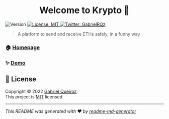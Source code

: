 <h1 align="center">Welcome to Krypto 👋</h1>
<p>
  <img alt="Version" src="https://img.shields.io/badge/version-0.1.0-blue.svg?cacheSeconds=2592000" />
  <a href="https://www.mit.edu/~amini/LICENSE.md" target="_blank">
    <img alt="License: MIT" src="https://img.shields.io/badge/License-MIT-yellow.svg" />
  </a>
  <a href="https://twitter.com/GabrielRQz" target="_blank">
    <img alt="Twitter: GabrielRQz" src="https://img.shields.io/twitter/follow/GabrielRQz.svg?style=social" />
  </a>
</p>

> A platform to send and receive ETHs safely, in a funny way

### 🏠 [Homepage](https://github.com/GabrielRQueiroz/3.0-dapp/tree/master)

### ✨ [Demo](https://kryptosend.web.app/)

## 📝 License

Copyright © 2022 [Gabriel Queiroz](https://github.com/GabrielRQueiroz).<br />
This project is [MIT](https://www.mit.edu/~amini/LICENSE.md) licensed.

---

_This README was generated with ❤️ by [readme-md-generator](https://github.com/kefranabg/readme-md-generator)_
